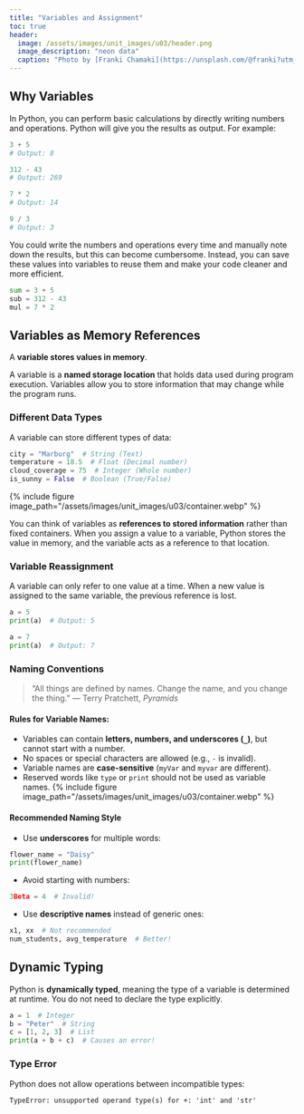 ```yaml
---
title: "Variables and Assignment"
toc: true
header:
  image: /assets/images/unit_images/u03/header.png
  image_description: "neon data"
  caption: "Photo by [Franki Chamaki](https://unsplash.com/@franki?utm_source=unsplash&amp;utm_medium=referral&amp;utm_content=creditCopyText) [from unsplash](https://unsplash.com/s/photos/data?utm_source=unsplash&amp;utm_medium=referral&amp;utm_content=creditCopyText)"
---
```



<!--more-->

## Why Variables
In Python, you can perform basic calculations by directly writing numbers and operations. Python will give you the results as output. For example:

```python
3 + 5
# Output: 8

312 - 43
# Output: 269

7 * 2
# Output: 14

9 / 3
# Output: 3
```

You could write the numbers and operations every time and manually note down the results, but this can become cumbersome. Instead, you can save these values into variables to reuse them and make your code cleaner and more efficient.

```python
sum = 3 + 5
sub = 312 - 43
mul = 7 * 2
```

## Variables as Memory References
A **variable stores values in memory**.

A variable is a **named storage location** that holds data used during program execution. Variables allow you to store information that may change while the program runs.

### Different Data Types
A variable can store different types of data:

```python
city = "Marburg"  # String (Text)
temperature = 18.5  # Float (Decimal number)
cloud_coverage = 75  # Integer (Whole number)
is_sunny = False  # Boolean (True/False)
```

{% include figure image_path="/assets/images/unit_images/u03/container.webp" %}

You can think of variables as **references to stored information** rather than fixed containers. When you assign a value to a variable, Python stores the value in memory, and the variable acts as a reference to that location.

### Variable Reassignment
A variable can only refer to one value at a time. When a new value is assigned to the same variable, the previous reference is lost.

```python
a = 5
print(a)  # Output: 5

a = 7
print(a)  # Output: 7
```

### Naming Conventions

> “All things are defined by names. Change the name, and you change the thing.” — Terry Pratchett, *Pyramids*

#### Rules for Variable Names:
- Variables can contain **letters, numbers, and underscores (`_`)**, but cannot start with a number.
- No spaces or special characters are allowed (e.g., `-` is invalid).
- Variable names are **case-sensitive** (`myVar` and `myvar` are different).
- Reserved words like `type` or `print` should not be used as variable names.
{% include figure image_path="/assets/images/unit_images/u03/container.webp" %}

#### Recommended Naming Style
- Use **underscores** for multiple words:

```python
flower_name = "Daisy"
print(flower_name)
```

- Avoid starting with numbers:

```python
3Beta = 4  # Invalid!
```

- Use **descriptive names** instead of generic ones:

```python
x1, xx  # Not recommended
num_students, avg_temperature  # Better!
```

## Dynamic Typing
Python is **dynamically typed**, meaning the type of a variable is determined at runtime. You do not need to declare the type explicitly.

```python
a = 1  # Integer
b = "Peter"  # String
c = [1, 2, 3]  # List
print(a + b + c)  # Causes an error!
```

### Type Error
Python does not allow operations between incompatible types:

```
TypeError: unsupported operand type(s) for +: 'int' and 'str'
```

